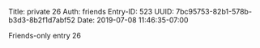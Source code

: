 Title: private 26
Auth: friends
Entry-ID: 523
UUID: 7bc95753-82b1-578b-b3d3-8b2f1d7abf52
Date: 2019-07-08 11:46:35-07:00

Friends-only entry 26
